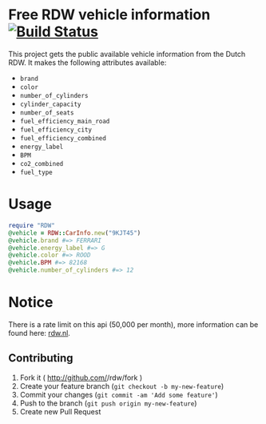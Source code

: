 # Free RDW vehicle information [![Build Status](https://travis-ci.org/jankeesvw/rdw.png)](https://travis-ci.org/jankeesvw/rdw)

This project gets the public available vehicle information from the Dutch RDW.
It makes the following attributes available:

* `brand`
* `color`
* `number_of_cylinders`
* `cylinder_capacity`
* `number_of_seats`
* `fuel_efficiency_main_road`
* `fuel_efficiency_city`
* `fuel_efficiency_combined`
* `energy_label`
* `BPM`
* `co2_combined`
* `fuel_type`

# Usage
``` ruby
require "RDW"
@vehicle = RDW::CarInfo.new("9KJT45")
@vehicle.brand #=> FERRARI
@vehicle.energy_label #=> G
@vehicle.color #=> ROOD
@vehicle.BPM #=> 82168
@vehicle.number_of_cylinders #=> 12
```

# Notice
There is a rate limit on this api (50,000 per month), more information can be found here: [rdw.nl](http://www.rdw.nl/Zakelijk/Paginas/Open-data.aspx).

## Contributing

1. Fork it ( http://github.com/<my-github-username>/rdw/fork )
2. Create your feature branch (`git checkout -b my-new-feature`)
3. Commit your changes (`git commit -am 'Add some feature'`)
4. Push to the branch (`git push origin my-new-feature`)
5. Create new Pull Request
